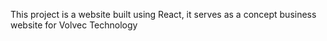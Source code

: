 This project is a website built using React, it serves as a concept business website for Volvec Technology